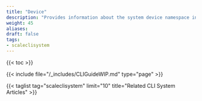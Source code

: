 ```yaml
---
title: "Device"
description: "Provides information about the system device namespace in the TrueNAS CLI. Includes command syntax and common commands."
weight: 45
aliases:
draft: false
tags:
- scaleclisystem
---
```


{{< toc >}}

{{< include file="/_includes/CLIGuideWIP.md" type="page" >}}

{{< taglist tag="scaleclisystem" limit="10" title="Related CLI System Articles" >}}